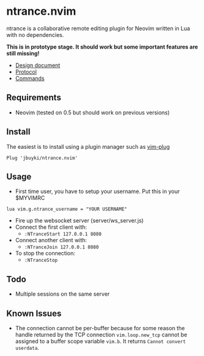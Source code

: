 ntrance.nvim
============

ntrance is a collaborative remote editing plugin for Neovim written in Lua with no dependencies.

**This is in prototype stage. It should work but some important features are still missing!**

* [Design document](docs/design.md)
* [Protocol](docs/protocol.md)
* [Commands](docs/commands.md)

Requirements
------------

* Neovim (tested on 0.5 but should work on previous versions)

Install
-------

The easiest is to install using a plugin manager such as [vim-plug](https://github.com/junegunn/vim-plug)

```
Plug 'jbuyki/ntrance.nvim'
```

Usage
-----

* First time user, you have to setup your username. Put this in your $MYVIMRC

```
lua vim.g.ntrance_username = "YOUR USERNAME"
```

* Fire up the websocket server (server/ws_server.js)
* Connect the first client with:
	* `:NTranceStart 127.0.0.1 8080`
* Connect another client with:
	* `:NTranceJoin 127.0.0.1 8080`
* To stop the connection:
	* `:NTranceStop`

Todo
----

* Multiple sessions on the same server

Known Issues
------------

* The connection cannot be per-buffer because for some reason the handle returned by the TCP connection `vim.loop.new_tcp` cannot be assigned to a buffer scope variable `vim.b`. It returns `Cannot convert userdata`.
